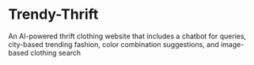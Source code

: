 # Trendy-Thrift
 An AI-powered thrift clothing website that includes a chatbot for queries, city-based trending fashion, color combination suggestions, and image-based clothing search
